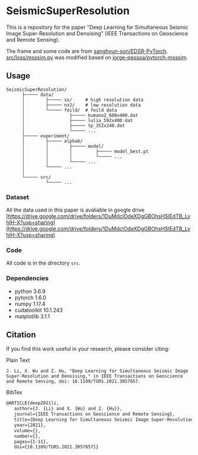 # SeismicSuperResolution

This is a repository for the paper "Deep Learning for Simultaneous Seismic Image Super-Resolution and Denoising" (IEEE Transactions on Geoscience and Remote Sensing).

The frame and some code are from [sanghyun-son/EDSR-PyTorch](https://github.com/sanghyun-son/EDSR-PyTorch).
[src/loss/msssim.py](src/loss/msssim.py) was modified based on [jorge-pessoa/pytorch-msssim](https://github.com/jorge-pessoa/pytorch-msssim).

## Usage

```
SeismicSuperResolution/
      ├───── data/
      │        ├───── sx/     # high resolution data
      │        ├───── nx2/    # low resolution data
      │        └───── feild/  # feild data
      │                 ├───── kumano2_608x400.dat
      │                 ├───── lulia_592x400.dat
      │                 ├───── tp_352x240.dat
      │                 └───── ...
      ├───── experiment/
      │        ├───── alpha6/
      │        │        ├───── model/
      │        │        │         ├───── model_best.pt
      │        │        │         └───── ...
      │        │        └───── ...
      │        └───── ...
      │ 
      └───── src/        
               └───── ...
```

### Dataset

All the data used in this paper is avaliable in google drive [https://drive.google.com/drive/folders/1DuMdclOdeXDgGBOhsHSlEdTB_LvhIH-X?usp=sharing](https://drive.google.com/drive/folders/1DuMdclOdeXDgGBOhsHSlEdTB_LvhIH-X?usp=sharing)


### Code 

All code is in the directory `src`.


### Dependencies
- python 3.6.9
- pytorch 1.6.0
- numpy 1.17.4
- cudatoolkit 10.1.243
- matplotlib 3.1.1

## Citation
If you find this work useful in your research, please consider citing:

Plain Text
```
J. Li, X. Wu and Z. Hu, "Deep Learning for Simultaneous Seismic Image Super-Resolution and Denoising," in IEEE Transactions on Geoscience and Remote Sensing, doi: 10.1109/TGRS.2021.3057857.
```

BibTex
```latex
@ARTICLE{deep2021li,
   author={J. {Li} and X. {Wu} and Z. {Hu}},
   journal={IEEE Transactions on Geoscience and Remote Sensing}, 
   title={Deep Learning for Simultaneous Seismic Image Super-Resolution and Denoising}, 
   year={2021},
   volume={},
   number={},
   pages={1-11},
   doi={10.1109/TGRS.2021.3057857}}
```
